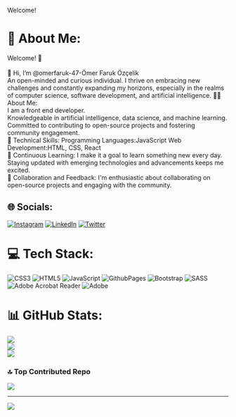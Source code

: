 Welcome! 


# 💫 About Me:
Welcome! 👋
<br><br>👋 Hi, I’m @omerfaruk-47-Ömer Faruk Özçelik<br>An open-minded and curious individual. I thrive on embracing new challenges and constantly expanding my horizons, especially in the realms of computer science, software development, and artificial intelligence. 
👨‍💻 About Me:<br>I am a front end developer.<br>Knowledgeable in artificial intelligence, data science, and machine learning.<br>Committed to contributing to open-source projects and fostering community engagement. <br>🔧 Technical Skills: Programming Languages:JavaScript Web Development:HTML, CSS, React <br>
🌱 Continuous Learning: I make it a goal to learn something new every day. Staying updated with emerging technologies and advancements keeps me excited.<br>
🤝 Collaboration and Feedback: I'm enthusiastic about collaborating on open-source projects and engaging with the community.


## 🌐 Socials:
[![Instagram](https://img.shields.io/badge/Instagram-%23E4405F.svg?logo=Instagram&logoColor=white)](https://instagram.com/ozcelikomar47) [![LinkedIn](https://img.shields.io/badge/LinkedIn-%230077B5.svg?logo=linkedin&logoColor=white)](https://linkedin.com/in/in/ömer-faruk-özçelik-5b9155294) [![Twitter](https://img.shields.io/badge/Twitter-%231DA1F2.svg?logo=Twitter&logoColor=white)](https://twitter.com/https://x.com/Omerfarukmrdin) 

# 💻 Tech Stack:
![CSS3](https://img.shields.io/badge/css3-%231572B6.svg?style=for-the-badge&logo=css3&logoColor=white) ![HTML5](https://img.shields.io/badge/html5-%23E34F26.svg?style=for-the-badge&logo=html5&logoColor=white) ![JavaScript](https://img.shields.io/badge/javascript-%23323330.svg?style=for-the-badge&logo=javascript&logoColor=%23F7DF1E) ![GithubPages](https://img.shields.io/badge/github%20pages-121013?style=for-the-badge&logo=github&logoColor=white) ![Bootstrap](https://img.shields.io/badge/bootstrap-%238511FA.svg?style=for-the-badge&logo=bootstrap&logoColor=white) ![SASS](https://img.shields.io/badge/SASS-hotpink.svg?style=for-the-badge&logo=SASS&logoColor=white) ![Adobe Acrobat Reader](https://img.shields.io/badge/Adobe%20Acrobat%20Reader-EC1C24.svg?style=for-the-badge&logo=Adobe%20Acrobat%20Reader&logoColor=white) ![Adobe](https://img.shields.io/badge/adobe-%23FF0000.svg?style=for-the-badge&logo=adobe&logoColor=white)
# 📊 GitHub Stats:
![](https://github-readme-stats.vercel.app/api?username=omerfaruk-47&theme=radical&hide_border=false&include_all_commits=false&count_private=false)<br/>
![](https://github-readme-streak-stats.herokuapp.com/?user=omerfaruk-47&theme=radical&hide_border=false)<br/>
![](https://github-readme-stats.vercel.app/api/top-langs/?username=omerfaruk-47&theme=radical&hide_border=false&include_all_commits=false&count_private=false&layout=compact)

### 🔝 Top Contributed Repo
![](https://github-contributor-stats.vercel.app/api?username=omerfaruk-47&limit=5&theme=radical&combine_all_yearly_contributions=true)

---
[![](https://visitcount.itsvg.in/api?id=omerfaruk-47&icon=0&color=7)](https://visitcount.itsvg.in)

<!-- Proudly created with GPRM ( https://gprm.itsvg.in ) -->

